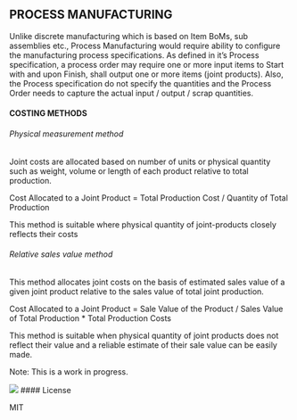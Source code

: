 ## PROCESS MANUFACTURING

Unlike discrete manufacturing which is based on Item BoMs, sub assemblies etc., Process Manufacturing
would require ability to configure the manufacturing process specifications. As defined in it’s Process
specification, a process order may require one or more input items to Start with and upon Finish, shall
output one or more items (joint products). Also, the Process specification do not specify the quantities
and the Process Order needs to capture the actual input / output / scrap quantities.


#### COSTING METHODS
###### Physical measurement method
Joint costs are allocated based on number of units or physical quantity such as weight, volume or length
of each product relative to total production.

Cost Allocated to a Joint Product = Total Production Cost / Quantity of Total Production

This method is suitable where physical quantity of joint-products closely reflects their costs

###### Relative sales value method
This method allocates joint costs on the basis of estimated sales value of a given joint product relative to
the sales value of total joint production.

Cost Allocated to a Joint Product = Sale Value of the Product / Sales Value of Total Production *  Total Production Costs

This method is suitable when physical quantity of joint products does not reflect their value and a reliable
estimate of their sale value can be easily made.

Note: This is a work in progress.

<img src="process_manufacturing/public/images/oztro_process_manufacturing.gif">
#### License

MIT
